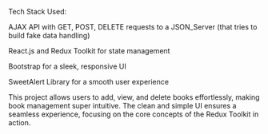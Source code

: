 Tech Stack Used:
<p>AJAX API with GET, POST, DELETE requests to a JSON_Server (that tries to build fake data handling) </p>
<p>React.js and Redux Toolkit for state management</p>
<p>Bootstrap for a sleek, responsive UI </p>
<p>SweetAlert Library for a smooth user experience</p>
<p>This project allows users to add, view, and delete books effortlessly, making book management super intuitive. The clean and simple UI ensures a seamless experience, focusing on the core concepts of the Redux Toolkit in action.</p> 

